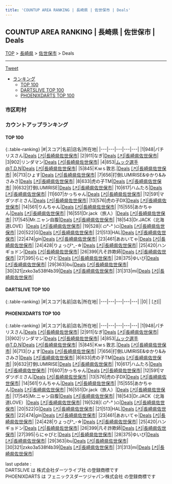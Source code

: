```yaml
---
title: 'COUNTUP AREA RANKING | 長崎県 | 佐世保市 | Deals'
---
```

## COUNTUP AREA RANKING | 長崎県 | 佐世保市 | Deals

[TOP](/darts/rank/) > [長崎県](/darts/rank/長崎県/) > [佐世保市](/darts/rank/長崎県/佐世保市/) > Deals

___

<a href="https://twitter.com/share?ref_src=twsrc%5Etfw" data-text="COUNTUP AREA RANKING | 長崎県佐世保市Deals" class="twitter-share-button" data-hashtags="DARTSLIVE,PHOENIXDARTS,darts,ダーツ" data-show-count="false">Tweet</a>

* [ランキング](#カウントアップランキング)
    * [TOP 100](#top-100)
    * [DARTSLIVE TOP 100](#dartslive-top-100)
    * [PHOENIXDARTS TOP 100](#phoenixdarts-top-100)

### 市区町村

<ul>

</ul>

### カウントアップランキング

#### TOP 100



{:.table-ranking}
|#|スコア|名前|店名|所在地|
|---|---|---|---|---|
|1|948|<span class="rank-name-pd">パチリスさん</span>|<a href="/darts/rank/shops/92458.html">Deals</a> <a href="https://vs.phoenixdarts.com/jp/shop/shopDetailInfo/s_92458?s_seq=92458">[↗]</a>|<a href="/darts/rank/長崎県/佐世保市">長崎県佐世保市</a>|
|2|911|<span class="rank-name-pd">なぎ</span>|<a href="/darts/rank/shops/92458.html">Deals</a> <a href="https://vs.phoenixdarts.com/jp/shop/shopDetailInfo/s_92458?s_seq=92458">[↗]</a>|<a href="/darts/rank/長崎県/佐世保市">長崎県佐世保市</a>|
|3|902|<span class="rank-name-pd">リンダマン</span>|<a href="/darts/rank/shops/92458.html">Deals</a> <a href="https://vs.phoenixdarts.com/jp/shop/shopDetailInfo/s_92458?s_seq=92458">[↗]</a>|<a href="/darts/rank/長崎県/佐世保市">長崎県佐世保市</a>|
|4|853|<span class="rank-name-pd">ムック選手@T.D.N</span>|<a href="/darts/rank/shops/92458.html">Deals</a> <a href="https://vs.phoenixdarts.com/jp/shop/shopDetailInfo/s_92458?s_seq=92458">[↗]</a>|<a href="/darts/rank/長崎県/佐世保市">長崎県佐世保市</a>|
|5|845|<span class="rank-name-pd">Ｋмｓ敦志.</span>|<a href="/darts/rank/shops/92458.html">Deals</a> <a href="https://vs.phoenixdarts.com/jp/shop/shopDetailInfo/s_92458?s_seq=92458">[↗]</a>|<a href="/darts/rank/長崎県/佐世保市">長崎県佐世保市</a>|
|6|713|<span class="rank-name-pd">ひょす</span>|<a href="/darts/rank/shops/92458.html">Deals</a> <a href="https://vs.phoenixdarts.com/jp/shop/shopDetailInfo/s_92458?s_seq=92458">[↗]</a>|<a href="/darts/rank/長崎県/佐世保市">長崎県佐世保市</a>|
|7|656|<span class="rank-name-pd">打倒LUMIRISE&amp;ゆかり&amp;みさみさ</span>|<a href="/darts/rank/shops/92458.html">Deals</a> <a href="https://vs.phoenixdarts.com/jp/shop/shopDetailInfo/s_92458?s_seq=92458">[↗]</a>|<a href="/darts/rank/長崎県/佐世保市">長崎県佐世保市</a>|
|8|633|<span class="rank-name-pd">虎の子TM</span>|<a href="/darts/rank/shops/92458.html">Deals</a> <a href="https://vs.phoenixdarts.com/jp/shop/shopDetailInfo/s_92458?s_seq=92458">[↗]</a>|<a href="/darts/rank/長崎県/佐世保市">長崎県佐世保市</a>|
|9|632|<span class="rank-name-pd">打倒LUMIRISE</span>|<a href="/darts/rank/shops/92458.html">Deals</a> <a href="https://vs.phoenixdarts.com/jp/shop/shopDetailInfo/s_92458?s_seq=92458">[↗]</a>|<a href="/darts/rank/長崎県/佐世保市">長崎県佐世保市</a>|
|10|617|<span class="rank-name-pd">ハムたろ</span>|<a href="/darts/rank/shops/92458.html">Deals</a> <a href="https://vs.phoenixdarts.com/jp/shop/shopDetailInfo/s_92458?s_seq=92458">[↗]</a>|<a href="/darts/rank/長崎県/佐世保市">長崎県佐世保市</a>|
|11|607|<span class="rank-name-pd">かっちゃん</span>|<a href="/darts/rank/shops/92458.html">Deals</a> <a href="https://vs.phoenixdarts.com/jp/shop/shopDetailInfo/s_92458?s_seq=92458">[↗]</a>|<a href="/darts/rank/長崎県/佐世保市">長崎県佐世保市</a>|
|12|591|<span class="rank-name-pd">マダツボミさん</span>|<a href="/darts/rank/shops/92458.html">Deals</a> <a href="https://vs.phoenixdarts.com/jp/shop/shopDetailInfo/s_92458?s_seq=92458">[↗]</a>|<a href="/darts/rank/長崎県/佐世保市">長崎県佐世保市</a>|
|13|576|<span class="rank-name-pd">虎の子DX</span>|<a href="/darts/rank/shops/92458.html">Deals</a> <a href="https://vs.phoenixdarts.com/jp/shop/shopDetailInfo/s_92458?s_seq=92458">[↗]</a>|<a href="/darts/rank/長崎県/佐世保市">長崎県佐世保市</a>|
|14|561|<span class="rank-name-pd">りんちゃん</span>|<a href="/darts/rank/shops/92458.html">Deals</a> <a href="https://vs.phoenixdarts.com/jp/shop/shopDetailInfo/s_92458?s_seq=92458">[↗]</a>|<a href="/darts/rank/長崎県/佐世保市">長崎県佐世保市</a>|
|15|555|<span class="rank-name-pd">あかちゃん</span>|<a href="/darts/rank/shops/92458.html">Deals</a> <a href="https://vs.phoenixdarts.com/jp/shop/shopDetailInfo/s_92458?s_seq=92458">[↗]</a>|<a href="/darts/rank/長崎県/佐世保市">長崎県佐世保市</a>|
|16|551|<span class="rank-name-pd">Dr.jack（旅人）</span>|<a href="/darts/rank/shops/92458.html">Deals</a> <a href="https://vs.phoenixdarts.com/jp/shop/shopDetailInfo/s_92458?s_seq=92458">[↗]</a>|<a href="/darts/rank/長崎県/佐世保市">長崎県佐世保市</a>|
|17|545|<span class="rank-name-pd">Mr.ニャン自腹</span>|<a href="/darts/rank/shops/92458.html">Deals</a> <a href="https://vs.phoenixdarts.com/jp/shop/shopDetailInfo/s_92458?s_seq=92458">[↗]</a>|<a href="/darts/rank/長崎県/佐世保市">長崎県佐世保市</a>|
|18|543|<span class="rank-name-pd">Dr.JACK（北海道LOVE）</span>|<a href="/darts/rank/shops/92458.html">Deals</a> <a href="https://vs.phoenixdarts.com/jp/shop/shopDetailInfo/s_92458?s_seq=92458">[↗]</a>|<a href="/darts/rank/長崎県/佐世保市">長崎県佐世保市</a>|
|19|528|<span class="rank-name-pd">( ᜊ°-° )ᜊ</span>|<a href="/darts/rank/shops/92458.html">Deals</a> <a href="https://vs.phoenixdarts.com/jp/shop/shopDetailInfo/s_92458?s_seq=92458">[↗]</a>|<a href="/darts/rank/長崎県/佐世保市">長崎県佐世保市</a>|
|20|522|<span class="rank-name-pd">G</span>|<a href="/darts/rank/shops/92458.html">Deals</a> <a href="https://vs.phoenixdarts.com/jp/shop/shopDetailInfo/s_92458?s_seq=92458">[↗]</a>|<a href="/darts/rank/長崎県/佐世保市">長崎県佐世保市</a>|
|21|513|<span class="rank-name-pd">HAL</span>|<a href="/darts/rank/shops/92458.html">Deals</a> <a href="https://vs.phoenixdarts.com/jp/shop/shopDetailInfo/s_92458?s_seq=92458">[↗]</a>|<a href="/darts/rank/長崎県/佐世保市">長崎県佐世保市</a>|
|22|474|<span class="rank-name-pd">gin</span>|<a href="/darts/rank/shops/92458.html">Deals</a> <a href="https://vs.phoenixdarts.com/jp/shop/shopDetailInfo/s_92458?s_seq=92458">[↗]</a>|<a href="/darts/rank/長崎県/佐世保市">長崎県佐世保市</a>|
|23|461|<span class="rank-name-pd">あおいてゃ</span>|<a href="/darts/rank/shops/92458.html">Deals</a> <a href="https://vs.phoenixdarts.com/jp/shop/shopDetailInfo/s_92458?s_seq=92458">[↗]</a>|<a href="/darts/rank/長崎県/佐世保市">長崎県佐世保市</a>|
|24|428|<span class="rank-name-pd">りょっぴ‎^_-☆</span>|<a href="/darts/rank/shops/92458.html">Deals</a> <a href="https://vs.phoenixdarts.com/jp/shop/shopDetailInfo/s_92458?s_seq=92458">[↗]</a>|<a href="/darts/rank/長崎県/佐世保市">長崎県佐世保市</a>|
|25|420|<span class="rank-name-pd">ハンギョドン</span>|<a href="/darts/rank/shops/92458.html">Deals</a> <a href="https://vs.phoenixdarts.com/jp/shop/shopDetailInfo/s_92458?s_seq=92458">[↗]</a>|<a href="/darts/rank/長崎県/佐世保市">長崎県佐世保市</a>|
|26|399|<span class="rank-name-pd">凡そ詐欺師</span>|<a href="/darts/rank/shops/92458.html">Deals</a> <a href="https://vs.phoenixdarts.com/jp/shop/shopDetailInfo/s_92458?s_seq=92458">[↗]</a>|<a href="/darts/rank/長崎県/佐世保市">長崎県佐世保市</a>|
|27|395|<span class="rank-name-pd">らにゃぴと</span>|<a href="/darts/rank/shops/92458.html">Deals</a> <a href="https://vs.phoenixdarts.com/jp/shop/shopDetailInfo/s_92458?s_seq=92458">[↗]</a>|<a href="/darts/rank/長崎県/佐世保市">長崎県佐世保市</a>|
|28|375|<span class="rank-name-pd">ゆいぴ</span>|<a href="/darts/rank/shops/92458.html">Deals</a> <a href="https://vs.phoenixdarts.com/jp/shop/shopDetailInfo/s_92458?s_seq=92458">[↗]</a>|<a href="/darts/rank/長崎県/佐世保市">長崎県佐世保市</a>|
|29|363|<span class="rank-name-pd">ibu</span>|<a href="/darts/rank/shops/92458.html">Deals</a> <a href="https://vs.phoenixdarts.com/jp/shop/shopDetailInfo/s_92458?s_seq=92458">[↗]</a>|<a href="/darts/rank/長崎県/佐世保市">長崎県佐世保市</a>|
|30|321|<span class="rank-name-pd">zxko3a538f4b39</span>|<a href="/darts/rank/shops/92458.html">Deals</a> <a href="https://vs.phoenixdarts.com/jp/shop/shopDetailInfo/s_92458?s_seq=92458">[↗]</a>|<a href="/darts/rank/長崎県/佐世保市">長崎県佐世保市</a>|
|31|313|<span class="rank-name-pd">mi</span>|<a href="/darts/rank/shops/92458.html">Deals</a> <a href="https://vs.phoenixdarts.com/jp/shop/shopDetailInfo/s_92458?s_seq=92458">[↗]</a>|<a href="/darts/rank/長崎県/佐世保市">長崎県佐世保市</a>|


#### DARTSLIVE TOP 100



{:.table-ranking}
|#|スコア|名前|店名|所在地|
|---|---|---|---|---|
||0|<span class="rank-name-dl"> </span>|<a href="/darts/rank/shops/.html"></a> <a href="">[↗]</a>|<a href="/darts/rank//"></a>|


#### PHOENIXDARTS TOP 100



{:.table-ranking}
|#|スコア|名前|店名|所在地|
|---|---|---|---|---|
|1|948|<span class="rank-name-pd">パチリスさん</span>|<a href="/darts/rank/shops/92458.html">Deals</a> <a href="https://vs.phoenixdarts.com/jp/shop/shopDetailInfo/s_92458?s_seq=92458">[↗]</a>|<a href="/darts/rank/長崎県/佐世保市">長崎県佐世保市</a>|
|2|911|<span class="rank-name-pd">なぎ</span>|<a href="/darts/rank/shops/92458.html">Deals</a> <a href="https://vs.phoenixdarts.com/jp/shop/shopDetailInfo/s_92458?s_seq=92458">[↗]</a>|<a href="/darts/rank/長崎県/佐世保市">長崎県佐世保市</a>|
|3|902|<span class="rank-name-pd">リンダマン</span>|<a href="/darts/rank/shops/92458.html">Deals</a> <a href="https://vs.phoenixdarts.com/jp/shop/shopDetailInfo/s_92458?s_seq=92458">[↗]</a>|<a href="/darts/rank/長崎県/佐世保市">長崎県佐世保市</a>|
|4|853|<span class="rank-name-pd">ムック選手@T.D.N</span>|<a href="/darts/rank/shops/92458.html">Deals</a> <a href="https://vs.phoenixdarts.com/jp/shop/shopDetailInfo/s_92458?s_seq=92458">[↗]</a>|<a href="/darts/rank/長崎県/佐世保市">長崎県佐世保市</a>|
|5|845|<span class="rank-name-pd">Ｋмｓ敦志.</span>|<a href="/darts/rank/shops/92458.html">Deals</a> <a href="https://vs.phoenixdarts.com/jp/shop/shopDetailInfo/s_92458?s_seq=92458">[↗]</a>|<a href="/darts/rank/長崎県/佐世保市">長崎県佐世保市</a>|
|6|713|<span class="rank-name-pd">ひょす</span>|<a href="/darts/rank/shops/92458.html">Deals</a> <a href="https://vs.phoenixdarts.com/jp/shop/shopDetailInfo/s_92458?s_seq=92458">[↗]</a>|<a href="/darts/rank/長崎県/佐世保市">長崎県佐世保市</a>|
|7|656|<span class="rank-name-pd">打倒LUMIRISE&amp;ゆかり&amp;みさみさ</span>|<a href="/darts/rank/shops/92458.html">Deals</a> <a href="https://vs.phoenixdarts.com/jp/shop/shopDetailInfo/s_92458?s_seq=92458">[↗]</a>|<a href="/darts/rank/長崎県/佐世保市">長崎県佐世保市</a>|
|8|633|<span class="rank-name-pd">虎の子TM</span>|<a href="/darts/rank/shops/92458.html">Deals</a> <a href="https://vs.phoenixdarts.com/jp/shop/shopDetailInfo/s_92458?s_seq=92458">[↗]</a>|<a href="/darts/rank/長崎県/佐世保市">長崎県佐世保市</a>|
|9|632|<span class="rank-name-pd">打倒LUMIRISE</span>|<a href="/darts/rank/shops/92458.html">Deals</a> <a href="https://vs.phoenixdarts.com/jp/shop/shopDetailInfo/s_92458?s_seq=92458">[↗]</a>|<a href="/darts/rank/長崎県/佐世保市">長崎県佐世保市</a>|
|10|617|<span class="rank-name-pd">ハムたろ</span>|<a href="/darts/rank/shops/92458.html">Deals</a> <a href="https://vs.phoenixdarts.com/jp/shop/shopDetailInfo/s_92458?s_seq=92458">[↗]</a>|<a href="/darts/rank/長崎県/佐世保市">長崎県佐世保市</a>|
|11|607|<span class="rank-name-pd">かっちゃん</span>|<a href="/darts/rank/shops/92458.html">Deals</a> <a href="https://vs.phoenixdarts.com/jp/shop/shopDetailInfo/s_92458?s_seq=92458">[↗]</a>|<a href="/darts/rank/長崎県/佐世保市">長崎県佐世保市</a>|
|12|591|<span class="rank-name-pd">マダツボミさん</span>|<a href="/darts/rank/shops/92458.html">Deals</a> <a href="https://vs.phoenixdarts.com/jp/shop/shopDetailInfo/s_92458?s_seq=92458">[↗]</a>|<a href="/darts/rank/長崎県/佐世保市">長崎県佐世保市</a>|
|13|576|<span class="rank-name-pd">虎の子DX</span>|<a href="/darts/rank/shops/92458.html">Deals</a> <a href="https://vs.phoenixdarts.com/jp/shop/shopDetailInfo/s_92458?s_seq=92458">[↗]</a>|<a href="/darts/rank/長崎県/佐世保市">長崎県佐世保市</a>|
|14|561|<span class="rank-name-pd">りんちゃん</span>|<a href="/darts/rank/shops/92458.html">Deals</a> <a href="https://vs.phoenixdarts.com/jp/shop/shopDetailInfo/s_92458?s_seq=92458">[↗]</a>|<a href="/darts/rank/長崎県/佐世保市">長崎県佐世保市</a>|
|15|555|<span class="rank-name-pd">あかちゃん</span>|<a href="/darts/rank/shops/92458.html">Deals</a> <a href="https://vs.phoenixdarts.com/jp/shop/shopDetailInfo/s_92458?s_seq=92458">[↗]</a>|<a href="/darts/rank/長崎県/佐世保市">長崎県佐世保市</a>|
|16|551|<span class="rank-name-pd">Dr.jack（旅人）</span>|<a href="/darts/rank/shops/92458.html">Deals</a> <a href="https://vs.phoenixdarts.com/jp/shop/shopDetailInfo/s_92458?s_seq=92458">[↗]</a>|<a href="/darts/rank/長崎県/佐世保市">長崎県佐世保市</a>|
|17|545|<span class="rank-name-pd">Mr.ニャン自腹</span>|<a href="/darts/rank/shops/92458.html">Deals</a> <a href="https://vs.phoenixdarts.com/jp/shop/shopDetailInfo/s_92458?s_seq=92458">[↗]</a>|<a href="/darts/rank/長崎県/佐世保市">長崎県佐世保市</a>|
|18|543|<span class="rank-name-pd">Dr.JACK（北海道LOVE）</span>|<a href="/darts/rank/shops/92458.html">Deals</a> <a href="https://vs.phoenixdarts.com/jp/shop/shopDetailInfo/s_92458?s_seq=92458">[↗]</a>|<a href="/darts/rank/長崎県/佐世保市">長崎県佐世保市</a>|
|19|528|<span class="rank-name-pd">( ᜊ°-° )ᜊ</span>|<a href="/darts/rank/shops/92458.html">Deals</a> <a href="https://vs.phoenixdarts.com/jp/shop/shopDetailInfo/s_92458?s_seq=92458">[↗]</a>|<a href="/darts/rank/長崎県/佐世保市">長崎県佐世保市</a>|
|20|522|<span class="rank-name-pd">G</span>|<a href="/darts/rank/shops/92458.html">Deals</a> <a href="https://vs.phoenixdarts.com/jp/shop/shopDetailInfo/s_92458?s_seq=92458">[↗]</a>|<a href="/darts/rank/長崎県/佐世保市">長崎県佐世保市</a>|
|21|513|<span class="rank-name-pd">HAL</span>|<a href="/darts/rank/shops/92458.html">Deals</a> <a href="https://vs.phoenixdarts.com/jp/shop/shopDetailInfo/s_92458?s_seq=92458">[↗]</a>|<a href="/darts/rank/長崎県/佐世保市">長崎県佐世保市</a>|
|22|474|<span class="rank-name-pd">gin</span>|<a href="/darts/rank/shops/92458.html">Deals</a> <a href="https://vs.phoenixdarts.com/jp/shop/shopDetailInfo/s_92458?s_seq=92458">[↗]</a>|<a href="/darts/rank/長崎県/佐世保市">長崎県佐世保市</a>|
|23|461|<span class="rank-name-pd">あおいてゃ</span>|<a href="/darts/rank/shops/92458.html">Deals</a> <a href="https://vs.phoenixdarts.com/jp/shop/shopDetailInfo/s_92458?s_seq=92458">[↗]</a>|<a href="/darts/rank/長崎県/佐世保市">長崎県佐世保市</a>|
|24|428|<span class="rank-name-pd">りょっぴ‎^_-☆</span>|<a href="/darts/rank/shops/92458.html">Deals</a> <a href="https://vs.phoenixdarts.com/jp/shop/shopDetailInfo/s_92458?s_seq=92458">[↗]</a>|<a href="/darts/rank/長崎県/佐世保市">長崎県佐世保市</a>|
|25|420|<span class="rank-name-pd">ハンギョドン</span>|<a href="/darts/rank/shops/92458.html">Deals</a> <a href="https://vs.phoenixdarts.com/jp/shop/shopDetailInfo/s_92458?s_seq=92458">[↗]</a>|<a href="/darts/rank/長崎県/佐世保市">長崎県佐世保市</a>|
|26|399|<span class="rank-name-pd">凡そ詐欺師</span>|<a href="/darts/rank/shops/92458.html">Deals</a> <a href="https://vs.phoenixdarts.com/jp/shop/shopDetailInfo/s_92458?s_seq=92458">[↗]</a>|<a href="/darts/rank/長崎県/佐世保市">長崎県佐世保市</a>|
|27|395|<span class="rank-name-pd">らにゃぴと</span>|<a href="/darts/rank/shops/92458.html">Deals</a> <a href="https://vs.phoenixdarts.com/jp/shop/shopDetailInfo/s_92458?s_seq=92458">[↗]</a>|<a href="/darts/rank/長崎県/佐世保市">長崎県佐世保市</a>|
|28|375|<span class="rank-name-pd">ゆいぴ</span>|<a href="/darts/rank/shops/92458.html">Deals</a> <a href="https://vs.phoenixdarts.com/jp/shop/shopDetailInfo/s_92458?s_seq=92458">[↗]</a>|<a href="/darts/rank/長崎県/佐世保市">長崎県佐世保市</a>|
|29|363|<span class="rank-name-pd">ibu</span>|<a href="/darts/rank/shops/92458.html">Deals</a> <a href="https://vs.phoenixdarts.com/jp/shop/shopDetailInfo/s_92458?s_seq=92458">[↗]</a>|<a href="/darts/rank/長崎県/佐世保市">長崎県佐世保市</a>|
|30|321|<span class="rank-name-pd">zxko3a538f4b39</span>|<a href="/darts/rank/shops/92458.html">Deals</a> <a href="https://vs.phoenixdarts.com/jp/shop/shopDetailInfo/s_92458?s_seq=92458">[↗]</a>|<a href="/darts/rank/長崎県/佐世保市">長崎県佐世保市</a>|
|31|313|<span class="rank-name-pd">mi</span>|<a href="/darts/rank/shops/92458.html">Deals</a> <a href="https://vs.phoenixdarts.com/jp/shop/shopDetailInfo/s_92458?s_seq=92458">[↗]</a>|<a href="/darts/rank/長崎県/佐世保市">長崎県佐世保市</a>|


<div class="footer border-top border-gray-light mt-5 pt-3 text-right text-gray">
    last update : <span style="font-weight: italic" id="foot_last_modified"></span><br />
    DARTSLIVE は 株式会社ダーツライブ社 の登録商標です<br />
    PHOENIXDARTS は フェニックスダーツジャパン株式会社 の登録商標です<br />
</div>

<script src="https://cdnjs.cloudflare.com/ajax/libs/jquery.tablesorter/2.31.3/js/jquery.tablesorter.min.js" integrity="sha512-qzgd5cYSZcosqpzpn7zF2ZId8f/8CHmFKZ8j7mU4OUXTNRd5g+ZHBPsgKEwoqxCtdQvExE5LprwwPAgoicguNg==" crossorigin="anonymous" referrerpolicy="no-referrer"></script>
<link rel="stylesheet" href="https://cdnjs.cloudflare.com/ajax/libs/jquery.tablesorter/2.31.3/css/theme.default.min.css" integrity="sha512-wghhOJkjQX0Lh3NSWvNKeZ0ZpNn+SPVXX1Qyc9OCaogADktxrBiBdKGDoqVUOyhStvMBmJQ8ZdMHiR3wuEq8+w==" crossorigin="anonymous" referrerpolicy="no-referrer" />
<script>
$(function() {
    $(".table-ranking").tablesorter({sortList:[[0, 0]]});
    $("#foot_last_modified").text(formatDate(new Date(document.lastModified), 'yyyy-MM-dd HH:mm:ss'));
});
</script>

<script async src="https://platform.twitter.com/widgets.js" charset="utf-8"></script>